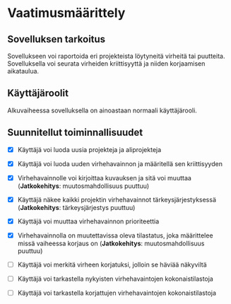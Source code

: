 # Vaatimusmäärittely

## Sovelluksen tarkoitus

Sovellukseen voi raportoida eri projekteista löytyneitä virheitä tai puutteita. Sovelluksella voi seurata virheiden kriittisyyttä ja niiden korjaamisen aikataulua. 

## Käyttäjäroolit

Alkuvaiheessa sovelluksella on ainoastaan normaali käyttäjärooli. 

## Suunnitellut toiminnallisuudet

- [x] Käyttäjä voi luoda uusia projekteja ja aliprojekteja
- [x] Käyttäjä voi luoda uuden virhehavainnon ja määritellä sen kriittisyyden
- [x] Virhehavainnolle voi kirjoittaa kuvauksen ja sitä voi muuttaa (**Jatkokehitys**: muutosmahdollisuus puuttuu)
- [x] Käyttäjä näkee kaikki projektin virhehavainnot tärkeysjärjestyksessä (**Jatkokehitys**: tärkeysjärjestys puuttuu)
- [x] Käyttäjä voi muuttaa virhehavainnon prioriteettia
- [x] Virhehavainnolla on muutettavissa oleva tilastatus, joka määrittelee missä vaiheessa korjaus on (**Jatkokehitys**: muutosmahdollisuus puuttuu)
- [ ] Käyttäjä voi merkitä virheen korjatuksi, jolloin se häviää näkyviltä
- [ ] Käyttäjä voi tarkastella nykyisten virhehavaintojen kokonaistilastoja
- [ ] Käyttäjä voi tarkastella korjattujen virhehavaintojen kokonaistilastoja

